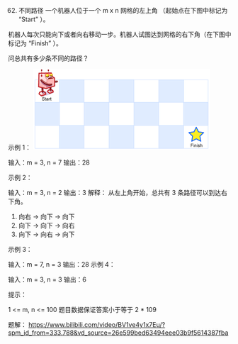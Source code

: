 62. 不同路径
一个机器人位于一个 m x n 网格的左上角 （起始点在下图中标记为 “Start” ）。

机器人每次只能向下或者向右移动一步。机器人试图达到网格的右下角（在下图中标记为 “Finish” ）。

问总共有多少条不同的路径？



示例 1：
![img.png](img.png)

输入：m = 3, n = 7
输出：28


示例 2：

输入：m = 3, n = 2
输出：3
解释：
从左上角开始，总共有 3 条路径可以到达右下角。
1. 向右 -> 向下 -> 向下
2. 向下 -> 向下 -> 向右
3. 向下 -> 向右 -> 向下



示例 3：

输入：m = 7, n = 3
输出：28
示例 4：

输入：m = 3, n = 3
输出：6


提示：

1 <= m, n <= 100
题目数据保证答案小于等于 2 * 109


题解：
https://www.bilibili.com/video/BV1ve4y1x7Eu/?spm_id_from=333.788&vd_source=26e599bed63494eee03b9f5614387fba